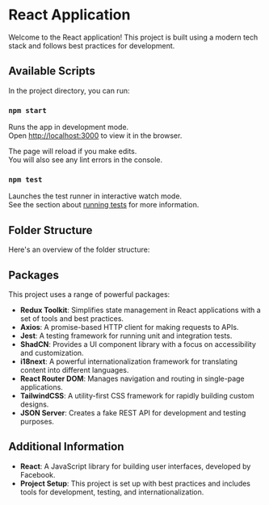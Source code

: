 # React Application

Welcome to the React application! This project is built using a modern tech stack and follows best practices for development.

## Available Scripts

In the project directory, you can run:

### `npm start`

Runs the app in development mode.\
Open [http://localhost:3000](http://localhost:3000) to view it in the browser.

The page will reload if you make edits.\
You will also see any lint errors in the console.

### `npm test`

Launches the test runner in interactive watch mode.\
See the section about [running tests](https://jestjs.io/docs/en/getting-started) for more information.

## Folder Structure

Here's an overview of the folder structure:


## Packages

This project uses a range of powerful packages:

- **Redux Toolkit**: Simplifies state management in React applications with a set of tools and best practices.
- **Axios**: A promise-based HTTP client for making requests to APIs.
- **Jest**: A testing framework for running unit and integration tests.
- **ShadCN**: Provides a UI component library with a focus on accessibility and customization.
- **i18next**: A powerful internationalization framework for translating content into different languages.
- **React Router DOM**: Manages navigation and routing in single-page applications.
- **TailwindCSS**: A utility-first CSS framework for rapidly building custom designs.
- **JSON Server**: Creates a fake REST API for development and testing purposes.

## Additional Information

- **React**: A JavaScript library for building user interfaces, developed by Facebook.
- **Project Setup**: This project is set up with best practices and includes tools for development, testing, and internationalization.
